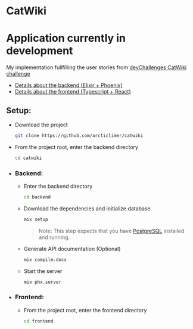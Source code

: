 # CatWiki

# Application currently in development

My implementation fullfilling the user stories from  [devChallenges CatWiki challenge](https://devchallenges.io/challenges/f4NJ53rcfgrP6sBMD2jt)

- [Details about the backend (Elixir + Phoenix)](backend#catwikiapi)
- [Details about the frontend (Typescript + React)](frontend#catwiki)

## Setup:

- Download the project
  ```bash
  git clone https://github.com/arcticlimer/catwiki
  ```

- From the project root, enter the backend directory
  ```bash
  cd catwiki
  ```

- ### Backend:
  - Enter the backend directory
    ```bash
    cd backend
    ```

  - Download the dependencies and initialize database
    ```bash
    mix setup
    ```
    > Note: This step expects that you have [PostgreSQL](https://www.postgresql.org/download/) installed and running.

  - Generate API documentation (Optional)
    ```bash
    mix compile.docs
    ```
  - Start the server
    ```bash
    mix phx.server
    ```

- ### Frontend:
  - From the project root, enter the frontend directory
    ```bash
    cd frontend
    ```

